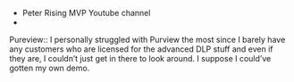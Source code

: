 - Peter Rising MVP Youtube channel
- 
Pureview:: I personally struggled with Purview the most since I barely have any customers who are licensed for the advanced DLP stuff and even if they are, I couldn’t just get in there to look around. I suppose I could’ve gotten my own demo.
